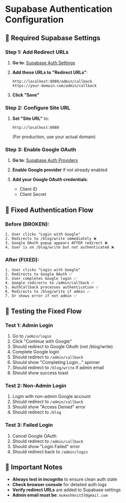 # Supabase Authentication Configuration

## 🔧 Required Supabase Settings

### **Step 1: Add Redirect URLs**

1. **Go to**: [Supabase Auth Settings](https://supabase.com/dashboard/project/zfglwpfoshlteckqnbgr/auth/url-configuration)

2. **Add these URLs to "Redirect URLs"**:
   ```
   http://localhost:8080/admin/callback
   https://your-domain.com/admin/callback
   ```

3. **Click "Save"**

### **Step 2: Configure Site URL**

1. **Set "Site URL"** to:
   ```
   http://localhost:8080
   ```
   (For production, use your actual domain)

### **Step 3: Enable Google OAuth**

1. **Go to**: [Supabase Auth Providers](https://supabase.com/dashboard/project/zfglwpfoshlteckqnbgr/auth/providers)

2. **Enable Google provider** if not already enabled

3. **Add your Google OAuth credentials**:
   - Client ID
   - Client Secret

## 🔄 Fixed Authentication Flow

### **Before (BROKEN):**
```
1. User clicks "Login with Google"
2. Redirects to /blog/write immediately ❌
3. Google OAuth popup appears AFTER redirect ❌
4. User is on /blog/write but not authenticated ❌
```

### **After (FIXED):**
```
1. User clicks "Login with Google"
2. Redirects to Google OAuth ✅
3. User completes Google login ✅
4. Google redirects to /admin/callback ✅
5. AuthCallback processes authentication ✅
6. Redirects to /blog/write if admin ✅
7. Or shows error if not admin ✅
```

## 🧪 Testing the Fixed Flow

### **Test 1: Admin Login**
1. Go to `/admin/login`
2. Click "Continue with Google"
3. Should redirect to Google OAuth (not /blog/write)
4. Complete Google login
5. Should redirect to `/admin/callback`
6. Should show "Completing Login..." spinner
7. Should redirect to `/blog/write` if admin email
8. Should show success toast

### **Test 2: Non-Admin Login**
1. Login with non-admin Google account
2. Should redirect to `/admin/callback`
3. Should show "Access Denied" error
4. Should redirect to `/blog`

### **Test 3: Failed Login**
1. Cancel Google OAuth
2. Should redirect to `/admin/callback`
3. Should show "Login Failed" error
4. Should redirect back to `/admin/login`

## 🚨 Important Notes

- **Always test in incognito** to ensure clean auth state
- **Check browser console** for detailed auth logs
- **Verify redirect URLs** are added to Supabase settings
- **Admin email must be**: `mukeshknit57@gmail.com`
